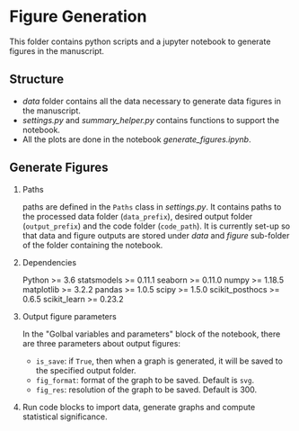 # Figure Generation
This folder contains python scripts and a jupyter notebook to generate figures in the manuscript.

## Structure
- _data_ folder contains all the data necessary to generate data figures in the manuscript.
- _settings.py_ and _summary_helper.py_ contains functions to support the notebook.
- All the plots are done in the notebook _generate_figures.ipynb_.


## Generate Figures
1. Paths

	paths are defined in the `Paths` class in _settings.py_. It contains paths to the processed data folder (`data_prefix`), desired output folder (`output_prefix`) and the code folder (`code_path`). It is currently set-up so that data and figure outputs are stored under _data_ and _figure_ sub-folder of the folder containing the notebook.
	
2. Dependencies

	Python >= 3.6
	statsmodels >= 0.11.1
	seaborn >= 0.11.0
	numpy >= 1.18.5
	matplotlib >= 3.2.2
	pandas >= 1.0.5
	scipy >= 1.5.0
	scikit_posthocs >= 0.6.5
	scikit_learn >= 0.23.2


3. Output figure parameters

	In the "Golbal variables and parameters" block of the notebook, there are three parameters about output figures:
	  - `is_save`: if `True`, then when a graph is generated, it will be saved to the specified output folder.
	  - `fig_format`: format of the graph to be saved. Default is `svg`.
	  - `fig_res`: resolution of the graph to be saved. Default is 300.

4. Run code blocks to import data, generate graphs and compute statistical significance.
